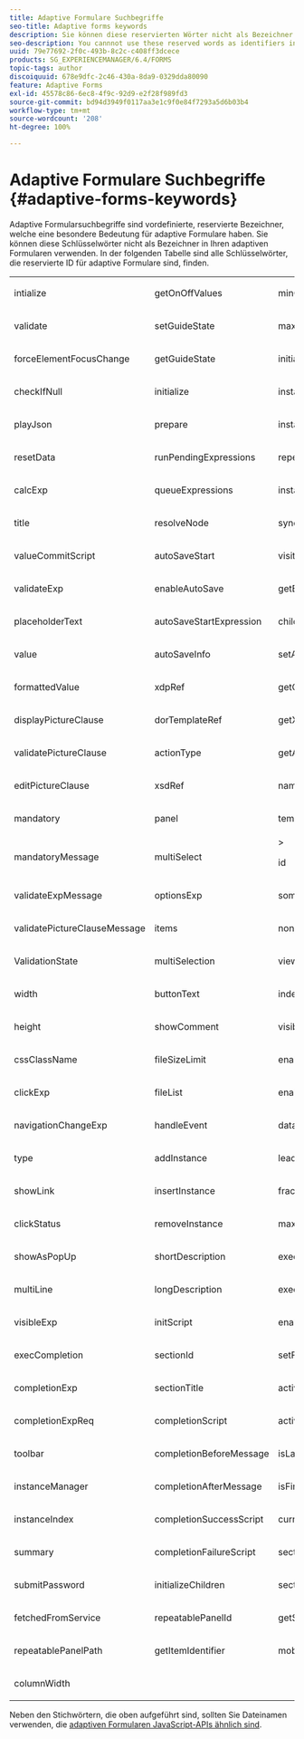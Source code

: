 ```yaml
---
title: Adaptive Formulare Suchbegriffe
seo-title: Adaptive forms keywords
description: Sie können diese reservierten Wörter nicht als Bezeichner in Ihren adaptiven Formularen verwenden.
seo-description: You cannnot use these reserved words as identifiers in your adaptive forms.
uuid: 79e77692-2f0c-493b-8c2c-c408ff3dcece
products: SG_EXPERIENCEMANAGER/6.4/FORMS
topic-tags: author
discoiquuid: 678e9dfc-2c46-430a-8da9-0329dda80090
feature: Adaptive Forms
exl-id: 45578c86-6ec8-4f9c-92d9-e2f28f989fd3
source-git-commit: bd94d3949f0117aa3e1c9f0e84f7293a5d6b03b4
workflow-type: tm+mt
source-wordcount: '208'
ht-degree: 100%

---
```


# Adaptive Formulare Suchbegriffe {#adaptive-forms-keywords}

Adaptive Formularsuchbegriffe sind vordefinierte, reservierte Bezeichner, welche eine besondere Bedeutung für adaptive Formulare haben. Sie können diese Schlüsselwörter nicht als Bezeichner in Ihren adaptiven Formularen verwenden. In der folgenden Tabelle sind alle Schlüsselwörter, die reservierte ID für adaptive Formulare sind, finden.

<table> 
 <tbody>
  <tr>
   <td><p>intialize</p> </td> 
   <td><p>getOnOffValues</p> </td> 
   <td><p>minOccur</p> </td> 
  </tr>
  <tr>
   <td><p>validate</p> </td> 
   <td><p>setGuideState</p> </td> 
   <td><p>maxOccur</p> </td> 
  </tr>
  <tr>
   <td><p>forceElementFocusChange</p> </td> 
   <td><p>getGuideState</p> </td> 
   <td><p>initialOccur</p> </td> 
  </tr>
  <tr>
   <td><p>checkIfNull</p> </td> 
   <td><p>initialize</p> </td> 
   <td><p>instanceTemplateId</p> </td> 
  </tr>
  <tr>
   <td><p>playJson</p> </td> 
   <td><p>prepare</p> </td> 
   <td><p>instanceCount</p> </td> 
  </tr>
  <tr>
   <td><p>resetData</p> </td> 
   <td><p>runPendingExpressions</p> </td> 
   <td><p>repeatable</p> </td> 
  </tr>
  <tr>
   <td><p>calcExp</p> </td> 
   <td><p>queueExpressions</p> </td> 
   <td><p>instances</p> </td> 
  </tr>
  <tr>
   <td><p>title</p> </td> 
   <td><p>resolveNode</p> </td> 
   <td><p>syncXFAProps</p> </td> 
  </tr>
  <tr>
   <td><p>valueCommitScript</p> </td> 
   <td><p>autoSaveStart</p> </td> 
   <td><p>visit</p> </td> 
  </tr>
  <tr>
   <td><p>validateExp</p> </td> 
   <td><p>enableAutoSave</p> </td> 
   <td><p>getElement</p> </td> 
  </tr>
  <tr>
   <td><p>placeholderText</p> </td> 
   <td><p>autoSaveStartExpression</p> </td> 
   <td><p>children</p> </td> 
  </tr>
  <tr>
   <td><p>value</p> </td> 
   <td><p>autoSaveInfo</p> </td> 
   <td><p>setAttribute</p> </td> 
  </tr>
  <tr>
   <td><p>formattedValue</p> </td> 
   <td><p>xdpRef</p> </td> 
   <td><p>getGuideProp</p> </td> 
  </tr>
  <tr>
   <td><p>displayPictureClause</p> </td> 
   <td><p>dorTemplateRef</p> </td> 
   <td><p>getXFAProp</p> </td> 
  </tr>
  <tr>
   <td><p>validatePictureClause</p> </td> 
   <td><p>actionType</p> </td> 
   <td><p>getAttribute</p> </td> 
  </tr>
  <tr>
   <td><p>editPictureClause</p> </td> 
   <td><p>xsdRef</p> </td> 
   <td><p>name</p> </td> 
  </tr>
  <tr>
   <td><p>mandatory</p> </td> 
   <td><p>panel</p> </td> 
   <td><p>templateId</p> </td> 
  </tr>
  <tr>
   <td><p>mandatoryMessage</p> </td> 
   <td><p>multiSelect</p> </td> 
   <td>&gt;<p>id</p> </td> 
  </tr>
  <tr>
   <td><p>validateExpMessage</p> </td> 
   <td><p>optionsExp</p> </td> 
   <td><p>somExpression</p> </td> 
  </tr>
  <tr>
   <td><p>validatePictureClauseMessage</p> </td> 
   <td><p>items</p> </td> 
   <td><p>nonLocalizedTitle</p> </td> 
  </tr>
  <tr>
   <td><p>ValidationState</p> </td> 
   <td><p>multiSelection</p> </td> 
   <td><p>viewVisited</p> </td> 
  </tr>
  <tr>
   <td><p>width</p> </td> 
   <td><p>buttonText</p> </td> 
   <td><p>index</p> </td> 
  </tr>
  <tr>
   <td><p>height</p> </td> 
   <td><p>showComment</p> </td> 
   <td><p>visible</p> </td> 
  </tr>
  <tr>
   <td><p>cssClassName</p> </td> 
   <td><p>fileSizeLimit</p> </td> 
   <td><p>enabled</p> </td> 
  </tr>
  <tr>
   <td><p>clickExp</p> </td> 
   <td><p>fileList</p> </td> 
   <td><p>enableLayoutOptimization</p> </td> 
  </tr>
  <tr>
   <td><p>navigationChangeExp</p> </td> 
   <td><p>handleEvent</p> </td> 
   <td><p>dataType</p> </td> 
  </tr>
  <tr>
   <td><p>type</p> </td> 
   <td><p>addInstance</p> </td> 
   <td><p>leadDigits</p> </td> 
  </tr>
  <tr>
   <td><p>showLink</p> </td> 
   <td><p>insertInstance</p> </td> 
   <td><p>fracDigits</p> </td> 
  </tr>
  <tr>
   <td><p>clickStatus</p> </td> 
   <td><p>removeInstance</p> </td> 
   <td><p>maxChars</p> </td> 
  </tr>
  <tr>
   <td><p>showAsPopUp</p> </td> 
   <td><p>shortDescription</p> </td> 
   <td><p>execNavigationChangeExpression</p> </td> 
  </tr>
  <tr>
   <td><p>multiLine</p> </td> 
   <td><p>longDescription</p> </td> 
   <td><p>executeExpression</p> </td> 
  </tr>
  <tr>
   <td><p>visibleExp</p> </td> 
   <td><p>initScript</p> </td> 
   <td><p>enabledExp</p> </td> 
  </tr>
  <tr>
   <td><p>execCompletion</p> </td> 
   <td><p>sectionId</p> </td> 
   <td><p>setFocus</p> </td> 
  </tr>
  <tr>
   <td><p>completionExp</p> </td> 
   <td><p>sectionTitle</p> </td> 
   <td><p>activeInstance</p> </td> 
  </tr>
  <tr>
   <td><p>completionExpReq</p> </td> 
   <td><p>completionScript</p> </td> 
   <td><p>activePart</p> </td> 
  </tr>
  <tr>
   <td><p>toolbar</p> </td> 
   <td><p>completionBeforeMessage</p> </td> 
   <td><p>isLastPart</p> </td> 
  </tr>
  <tr>
   <td><p>instanceManager</p> </td> 
   <td><p>completionAfterMessage</p> </td> 
   <td><p>isFirstPart</p> </td> 
  </tr>
  <tr>
   <td><p>instanceIndex</p> </td> 
   <td><p>completionSuccessScript</p> </td> 
   <td><p>currentActivePart</p> </td> 
  </tr>
  <tr>
   <td><p>summary</p> </td> 
   <td><p>completionFailureScript</p> </td> 
   <td><p>sectionName</p> </td> 
  </tr>
  <tr>
   <td><p>submitPassword</p> </td> 
   <td><p>initializeChildren</p> </td> 
   <td><p>sectionFields</p> </td> 
  </tr>
  <tr>
   <td><p>fetchedFromService</p> </td> 
   <td><p>repeatablePanelId</p> </td> 
   <td><p>getSelectedIndex</p> </td> 
  </tr>
  <tr>
   <td><p>repeatablePanelPath</p> </td> 
   <td><p>getItemIdentifier</p> </td> 
   <td><p>mobileLayout</p> </td> 
  </tr>
  <tr>
   <td><p>columnWidth</p> </td> 
   <td> </td> 
   <td> </td> 
  </tr>
 </tbody>
</table>

Neben den Stichwörtern, die oben aufgeführt sind, sollten Sie Dateinamen verwenden, die [adaptiven Formularen JavaScript-APIs ähnlich sind](https://adobe.com/go/learn_aemforms_javascript_api_63_de).
